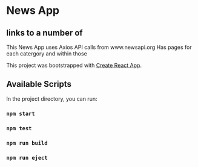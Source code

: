 <h1>
    News App
</h1>

<h2>
    links to a number of 
</h2>

<p>
    This News App uses Axios API calls from www.newsapi.org Has pages for each catergory and within those
</p>


This project was bootstrapped with [Create React App](https://github.com/facebook/create-react-app).

## Available Scripts

In the project directory, you can run:

### `npm start`
### `npm test`
### `npm run build`
### `npm run eject`

